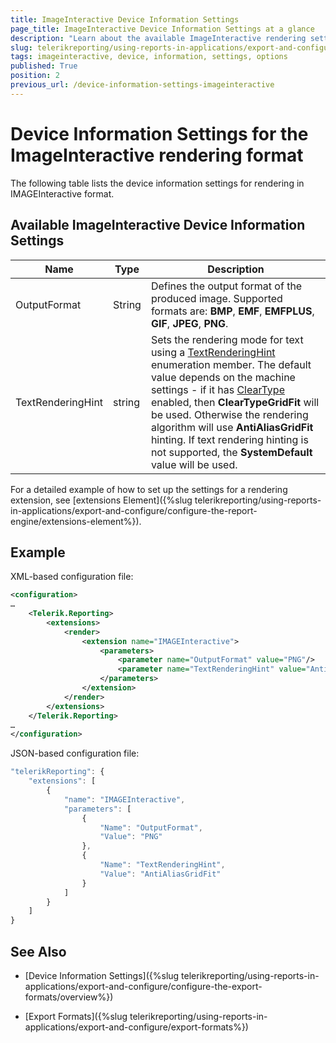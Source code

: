 ```yaml
---
title: ImageInteractive Device Information Settings
page_title: ImageInteractive Device Information Settings at a glance
description: "Learn about the available ImageInteractive rendering settings, and understand their XML-based and JSON-based configuration file formats."
slug: telerikreporting/using-reports-in-applications/export-and-configure/configure-the-export-formats/imageinteractive-device-information-settings
tags: imageinteractive, device, information, settings, options
published: True
position: 2
previous_url: /device-information-settings-imageinteractive
---
```

<style>
table th:first-of-type {
    width: 15%;
}
table th:nth-of-type(2) {
    width: 10%;
}
table th:nth-of-type(3) {
    width: 75%;
}
</style>

# Device Information Settings for the ImageInteractive rendering format

The following table lists the device information settings for rendering in IMAGEInteractive format.

## Available ImageInteractive Device Information Settings

|__Name__|__Type__|__Description__|
| ------ | ------ | ------ |
|OutputFormat|String|Defines the output format of the produced image. Supported formats are: __BMP__, __EMF__, __EMFPLUS__, __GIF__, __JPEG__, __PNG__.|
|TextRenderingHint|string|Sets the rendering mode for text using a [TextRenderingHint](https://msdn.microsoft.com/en-us/library/ssazt6bs(v=vs.110).aspx) enumeration member. The default value depends on the machine settings - if it has [ClearType](https://www.microsoft.com/en-us/Typography/ClearTypeInfo.aspx) enabled, then __ClearTypeGridFit__ will be used. Otherwise the rendering algorithm will use __AntiAliasGridFit__ hinting. If text rendering hinting is not supported, the __SystemDefault__ value will be used.|

For a detailed example of how to set up the settings for a rendering extension, see [extensions Element]({%slug telerikreporting/using-reports-in-applications/export-and-configure/configure-the-report-engine/extensions-element%}). 

## Example

XML-based configuration file:
    
````xml
<configuration>
…
	<Telerik.Reporting>
		<extensions>
			<render>
				<extension name="IMAGEInteractive">
					<parameters>
						<parameter name="OutputFormat" value="PNG"/>
						<parameter name="TextRenderingHint" value="AntiAliasGridFit"/>
					</parameters>
				</extension>
			</render>
		</extensions>
	</Telerik.Reporting>
…
</configuration>
````

JSON-based configuration file:
    
````js
"telerikReporting": {
	"extensions": [
		{
			"name": "IMAGEInteractive",
			"parameters": [
				{
					"Name": "OutputFormat",
					"Value": "PNG"
				},
				{
					"Name": "TextRenderingHint",
					"Value": "AntiAliasGridFit"
				}
			]
		}
	]
}
````


## See Also

* [Device Information Settings]({%slug telerikreporting/using-reports-in-applications/export-and-configure/configure-the-export-formats/overview%})

* [Export Formats]({%slug telerikreporting/using-reports-in-applications/export-and-configure/export-formats%})
